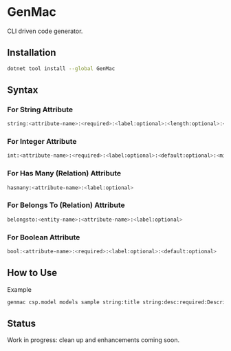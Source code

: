 # GenMac
CLI driven code generator.

## Installation

```bash
dotnet tool install --global GenMac
```

## Syntax

### For String Attribute

```bash
string:<attribute-name>:<required>:<label:optional>:<length:optional>:<default:optional>:<minlength:optional>:<maxlength:optional>
```

### For Integer Attribute

```bash
int:<attribute-name>:<required>:<label:optional>:<default:optional>:<minvalue:optional>:<maxvalue:optional>
```

### For Has Many (Relation) Attribute

```bash
hasmany:<attribute-name>:<label:optional>
```

### For Belongs To (Relation) Attribute

```bash
belongsto:<entity-name>:<attribute-name>:<label:optional>
```

### For Boolean Attribute

```bash
bool:<attribute-name>:<required>:<label:optional>:<default:optional>
```


## How to Use

Example

```bash
genmac csp.model models sample string:title string:desc:required:Description:40:NA:3:40 int:count:required:Count:10:5:50 hasmany:locations:Locations belongsto:organization:organization-id:Organization bool:is-archived:req:"Is Archived":false
```

## Status

Work in progress: clean up and enhancements coming soon.

